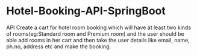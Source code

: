 # Hotel-Booking-API-SpringBoot

API Create a cart for hotel room booking which will have at least two kinds of rooms(eg:Standard room and Premium room) and the 
user should be able add rooms in her cart and then take the user details like email, name, ph.no, address etc and make the booking. 
